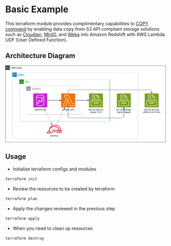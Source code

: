 # Basic Example

This terraform module provides complimentary capabilities to
[COPY command](https://docs.aws.amazon.com/redshift/latest/dg/r_COPY.html)
by enabling data copy from S3 API compliant storage solutions such as
[Cloudian](https://github.com/cloudian/cloudian-s3-operator),
[MinIO](https://github.com/minio/minio), and
[Weka](https://github.com/weka/csi-wekafs) into Amazon Redshift with
AWS Lambda UDF (User Defined Function).

## Architecture Diagram

![Architecture Diagram](../../docs/architecture-diagram.png "Architecture Diagram")

## Usage

* Initialize terraform configs and modules

```sh
terraform init
```

* Review the resources to be created by terraform

```sh
terraform plan
```

* Apply the changes reviewed in the previous step

```sh
terraform apply
```

* When you need to clean up resources

```sh
terraform destroy
```
